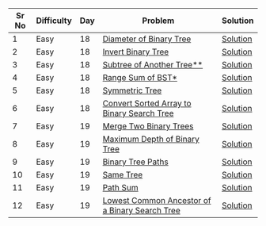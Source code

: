 | Sr No | Difficulty | Day | Problem                                                                                                                         | Solution                                                              |
| ----- | ---------- | --- | ------------------------------------------------------------------------------------------------------------------------------- | --------------------------------------------------------------------- |
| 1     | Easy       | 18  | [Diameter of Binary Tree](https://leetcode.com/problems/diameter-of-binary-tree/)                                               | [Solution](./Easy/Diameter_of_Binary_Tree.cpp)                        |
| 2     | Easy       | 18  | [Invert Binary Tree](https://leetcode.com/problems/invert-binary-tree/)                                                         | [Solution](./Easy/Invert_Binary_Tree.cpp)                             |
| 3     | Easy       | 18  | [Subtree of Another Tree\*\*]()                                                                                                 | [Solution](./Easy/)                                                   |
| 4     | Easy       | 18  | [Range Sum of BST\*](https://leetcode.com/problems/range-sum-of-bst/)                                                           | [Solution](./Easy/Range_Sum_of_BST.cpp)                               |
| 5     | Easy       | 18  | [Symmetric Tree](https://leetcode.com/problems/symmetric-tree/)                                                                 | [Solution](./Easy/Symmetric_Tree.cpp)                                 |
| 6     | Easy       | 18  | [Convert Sorted Array to Binary Search Tree](https://leetcode.com/problems/convert-sorted-array-to-binary-search-tree/)         | [Solution](./Easy/Convert_Sorted_Array_to_Binary_Search_Tree.cpp)     |
| 7     | Easy       | 19  | [Merge Two Binary Trees](https://leetcode.com/problems/merge-two-binary-trees/)                                                 | [Solution](./Easy/Merge_Two_Binary_Trees.cpp)                         |
| 8     | Easy       | 19  | [Maximum Depth of Binary Tree](https://leetcode.com/problems/maximum-depth-of-binary-tree/submissions/)                         | [Solution](./Easy/Maximum_Depth_of_Binary_Tree.cpp)                   |
| 9     | Easy       | 19  | [Binary Tree Paths](https://leetcode.com/problems/binary-tree-paths/)                                                           | [Solution](./Easy/Binary_Tree_Paths.cpp)                              |
| 10    | Easy       | 19  | [Same Tree](https://leetcode.com/problems/same-tree/)                                                                           | [Solution](./Easy/Same_Tree.cpp)                                      |
| 11    | Easy       | 19  | [Path Sum](https://leetcode.com/problems/path-sum/)                                                                             | [Solution](./Easy/Path_Sum.cpp)                                       |
| 12    | Easy       | 19  | [Lowest Common Ancestor of a Binary Search Tree](https://leetcode.com/problems/lowest-common-ancestor-of-a-binary-search-tree/) | [Solution](./Easy/Lowest_Common_Ancestor_of_a_Binary_Search_Tree.cpp) |
